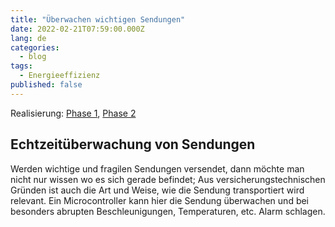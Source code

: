 ```yaml
---
title: "Überwachen wichtigen Sendungen"
date: 2022-02-21T07:59:00.000Z
lang: de
categories:
  - blog
tags:
  - Energieeffizienz
published: false
---
```


Realisierung: [Phase 1](../phase-1/), [Phase 2](../phase-2/)

## Echtzeitüberwachung von Sendungen

Werden wichtige und fragilen Sendungen versendet, dann möchte man nicht nur wissen wo es sich gerade befindet; Aus versicherungstechnischen Gründen ist auch die Art und Weise, wie die Sendung transportiert wird relevant. Ein Microcontroller kann hier die Sendung überwachen und bei besonders abrupten Beschleunigungen, Temperaturen, etc. Alarm schlagen.
